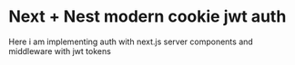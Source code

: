 # Next + Nest modern cookie jwt auth

Here i am implementing auth with next.js server components and middleware with jwt tokens